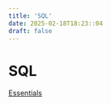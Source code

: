```yaml
---
title: 'SQL'
date: 2025-02-18T18:23::04
draft: false
---
```


# SQL

[Essentials](SQL%20e91fd9cadc8a4b8aba3230c66052fec6/Essentials%200a1fc28689a9464c9f0b3966a33cf4b6.md)
